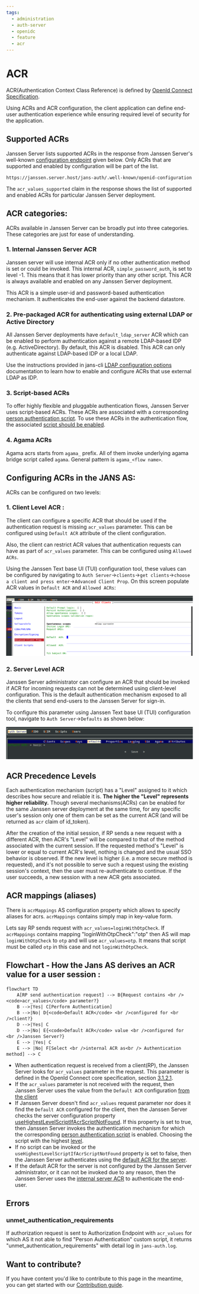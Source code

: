 ```yaml
---
tags:
  - administration
  - auth-server
  - openidc
  - feature
  - acr
---
```


# ACR

ACR(Authentication Context Class Reference) is defined by   [OpenId Connect Specification](https://openid.net/specs/openid-connect-core-1_0.html#Terminology).

Using ACRs and ACR configuration, the client application can define end-user authentication experience while ensuring
required level of security for the application.

## Supported ACRs

Janssen Server lists supported ACRs in the response from Janssen Server's well-known
[configuration endpoint](../endpoints/configuration.md) given below. Only ACRs that are supported and enabled by configuration
will be part of the list.

```text
https://janssen.server.host/jans-auth/.well-known/openid-configuration
```

The `acr_values_supported` claim in the response shows the list of supported and enabled ACRs for particular Janssen Server
deployment.

## ACR categories:

ACRs available in Janssen Server can be broadly put into three categories. These categories are just for ease of
understanding.

### 1. Internal Janssen Server ACR

Janssen server will use internal ACR only if no other authentication method is set or could be invoked.
This internal ACR, `simple_password_auth`, is set to level -1. This means that it has lower
priority than any other script. This ACR is always available and enabled on any Janssen Server deployment.

This ACR is a simple user-id and password-based authentication mechanism. It authenticates the end-user
against the backend datastore.

### 2. Pre-packaged ACR for authenticating using external LDAP or Active Directory

All Janssen Server deployments have `default_ldap_server` ACR which can be enabled to perform authentication against a
remote LDAP-based IDP (e.g. ActiveDirectory). By default, this ACR is disabled. This ACR can only authenticate against
LDAP-based IDP or a local LDAP.

Use the instructions provided in jans-cli [LDAP configuration options](../../config-guide/ldap-configuration.md) documentation to learn how to enable and configure ACRs that use external LDAP as IDP.

### 3. Script-based ACRs

To offer highly flexible and pluggable authentication flows, Janssen Server uses script-based ACRs. These ACRs are
associated with a corresponding [person authentication script](../../developer/scripts/person-authentication.md). To use these ACRs
in the authentication flow, the associated [script should be enabled](../../developer/scripts/person-authentication.md#enabling-an-authentication-mechanism).

### 4. Agama ACRs

Agama acrs starts from `agama_` prefix. All of them invoke underlying agama bridge script called `agama`.
General pattern is `agama_<flow name>`.

## Configuring ACRs in the JANS AS:

ACRs can be configured on two levels:
### 1. Client Level ACR :

The client can configure a specific ACR that should be used if the authentication request is missing `acr_values`
parameter. This can be configured using `Default ACR` attribute of the client configuration.

Also, the client can restrict ACR values that authentication requests can have as part of `acr_values` parameter. This can be configured using `Allowed ACRs`.

Using the Janssen Text base UI (TUI) configuration tool, these values can be configured by navigating to
`Auth Server`->`clients`->`get clients`->`choose a client and press enter`->`Advanced Client Prop`. On this screen
populate ACR values in `Default ACR` and `Allowed ACRs`:

![](../../../assets/image-tui-client-advance-properties.png)

### 2. Server Level ACR

Janssen Server administrator can configure an ACR that should be invoked if ACR for incoming requests can not be
determined using client-level configuration. This is the default authentication mechanism exposed to all the clients
that send end-users to the Janssen Server for sign-in.

To configure this parameter using Janssen Text base UI (TUI) configuration
tool, navigate to `Auth Server`->`Defaults` as shown below:

![](../../../assets/jans-tui-auth-server-default.png)

## ACR Precedence Levels

Each authentication mechanism (script) has a "Level" assigned to it which describes how secure and reliable it is.
**The higher the "Level" represents higher reliability.** Though several mechanisms(ACRs) can be
enabled for the same Janssen server deployment at the same time, for any specific user's session only one of them can be
set as the current ACR (and will be returned as `acr` claim of id_token).

After the creation of the initial session, if RP sends a new request with a different ACR, then ACR's "Level" will be compared
to that of the method associated with the current session. If the requested method's "Level" is lower or equal to current
ACR's level, nothing is changed and the usual SSO behavior is observed. If the new level is higher (i.e. a more secure
method is requested), and it's not possible to serve such a request using the existing session's context, then the user
must re-authenticate to continue. If the user succeeds, a new session with a new ACR gets associated.

## ACR mappings (aliases)

There is `acrMappings` AS configuration property which allows to specify aliases for acrs.
`acrMappings` contains simply map in key-value form.

Lets say RP sends request with `acr_values=loginWithOtpCheck`. If `acrMappings` contains mapping "loginWithOtpCheck":"otp" then
AS will map `loginWithOtpCheck` to `otp` and will use `acr_values=otp`. 
It means that script must be called `otp` in this case and not `loginWithOtpCheck`. 

## Flowchart - How the Jans AS derives an ACR value for a user session :

```mermaid
flowchart TD
    A[RP send authentication request] --> B{Request contains <br /><code>acr_values</code> parameter?}
    B -->|Yes| C[Perform Authentication]
    B -->|No| D{<code>Default ACR</code> <br />configured for <br />client?}
    D -->|Yes| C
    D -->|No| E{<code>Default ACR</code> value <br />configured for <br />Janssen Server?}
    E --> |Yes| C
    E --> |No| F[Select <br />internal ACR as<br /> Authentication method] --> C
```

- When authentication request is received from a client(RP), the Janssen Server looks for `acr_values` parameter in
  the request. This parameter is defined in the OpenId Connect core specification,
  section [3.1.2.1](https://openid.net/specs/openid-connect-core-1_0.html#AuthRequest).
- If the `acr_values` parameter is not received with the request, then Janssen Server uses the
  value from the `Default ACR` configuration [from the client](#1-client-level-acr-)
- If Janssen Server doesn't find `acr_values` request parameter nor does it find the `Default ACR` configured for the
  client, then the Janssen Server checks the server configuration property
  [useHighestLevelScriptIfAcrScriptNotFound](../../reference/json/properties/janssenauthserver-properties.md#usehighestlevelscriptifacrscriptnotfound).
  If this property is set to true, then Janssen Server invokes the authentication mechanism for which the corresponding
  [person authentication script](#3-script-based-acrs) is enabled. Choosing the script with the highest
  [level](#acr-precedence-levels).
- If no script can be invoked or the `useHighestLevelScriptIfAcrScriptNotFound` property is set to false,
  then the Janssen Server authenticates using the [default ACR for the server](#2-server-level-acr).
- If the default ACR for the server is not configured by the Janssen Server administrator, or it can not be invoked due
  to any reason, then the Janssen Server uses the [internal server ACR](#1-internal-janssen-server-acr) to authenticate
  the end-user.

## Errors 

### unmet_authentication_requirements

If authorization request is sent to Authorization Endpoint with `acr_values` for which 
AS it not able to find "Person Authentication" custom script, it returns "unmet_authentication_requirements"
with detail log in `jans-auth.log`.

## Want to contribute?

If you have content you'd like to contribute to this page in the meantime, you can get started with our [Contribution guide](https://docs.jans.io/head/CONTRIBUTING/).
